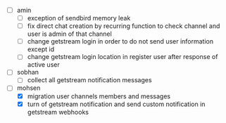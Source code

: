 - [ ] amin 
	- [ ] exception of sendbird memory leak
	- [ ] fix direct chat creation by recurring function to check channel and user is admin of that channel
	- [ ] change getstream login in order to do not send user information except id
	- [ ] change getstream login location in register user after response of active user
- [ ] sobhan
	- [ ] collect all getstream notification messages
- [ ] mohsen
	- [x] migration user channels members and messages
	- [x] turn of getstream notification and send custom notification in getstream webhooks
